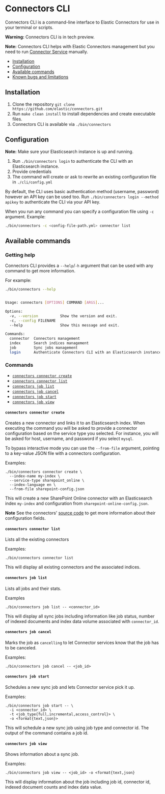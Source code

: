 # Connectors CLI

Connectors CLI is a command-line interface to Elastic Connectors for use in your terminal or scripts.

**Warning:**
Connectors CLI is in tech preview.

**Note:**
Connectors CLI helps with Elastic Connectors management but you need to run [Connector Service](https://github.com/elastic/connectors/tree/main/scripts/stack) manually. 

- [Installation](#installation)
- [Configuration](#configuration)
- [Available commands](#available-commands)
- [Known bugs and limitations](#known-bugs-and-limitations)

## Installation
1. Clone the repository `git clone https://github.com/elastic/connectors.git`
2. Run `make clean install` to install dependencies and create executable files.
3. Connectors CLI is available via `./bin/connectors`

## Configuration
**Note:** Make sure your Elasticsearch instance is up and running.

1. Run `./bin/connectors login` to authenticate the CLI with an Elasticsearch instance.
2. Provide credentials
3. The command will create or ask to rewrite an existing configuration file in `./cli/config.yml`

By default, the CLI uses basic authentication method (username, password) however an API key can be used too. 
Run `./bin/connectors login --method apikey` to authenticate the CLI via your API key. 

When you run any command you can specify a configuration file using `-c` argument.
Example:

```bash
./bin/connectors -c <config-file-path.yml> connector list
```

## Available commands
### Getting help
Connectors CLI provides a `--help`/`-h` argument that can be used with any command to get more information.

For example:
```bash
./bin/connectors --help


Usage: connectors [OPTIONS] COMMAND [ARGS]...

Options:
  -v, --version          Show the version and exit.
  -c, --config FILENAME
  --help                 Show this message and exit.

Commands:
  connector  Connectors management
  index      Search indices management
  job        Sync jobs management
  login      Authenticate Connectors CLI with an Elasticsearch instance
```

### Commands

 - [`connectors connector create`](#connectors-connector-create)
 - [`connectors connector list`](#connectors-connector-list)
 - [`connectors job list`](#connectors-job-list)
 - [`connectors job cancel`](#connectors-job-cancel)
 - [`connectors job start`](#connectors-job-start)
 - [`connectors job view`](#connectors-job-view)

#### `connectors connector create`

Creates a new connector and links it to an Elasticsearch index. When executing the command you will be asked to provide a connector configuration based on the service type you selected. For instance, you will be asked for host, username, and password if you select `mysql`.

To bypass interactive mode you can use the `--from-file` argument, pointing to a key-value JSON file with a connectors configuration.

Examples:

```console
./bin/connectors connector create \
  --index-name my-index \
  --service-type sharepoint_online \
  --index-language en \
  --from-file sharepoint-config.json
```

This will create a new SharePoint Online connector with an Elasticsearch index `my-index` and configuration from `sharepoint-online-config.json`.

**Note**
See the connectors' [source code](../connectors/sources) to get more information about their configuration fields.

#### `connectors connector list`

Lists all the existing connectors

Examples:

```console
./bin/connectors connector list
```

This will display all existing connectors and the associated indices.

#### `connectors job list`
Lists all jobs and their stats.

Examples
```console
./bin/connectors job list -- <connector_id>
```

This will display all sync jobs including information like job status, number of indexed documents and index data volume associated with `connector_id`.

#### `connectors job cancel`
Marks the job as `cancelling` to let Connector services know that the job has to be canceled.

Examples:

```console
./bin/connectors job cancel -- <job_id>
```

#### `connectors job start`
Schedules a new sync job and lets Connector service pick it up.

Examples:

```console
./bin/connectors job start -- \
  -i <connector_id> \
  -t <job_type{full,incremental,access_control}> \
  -o <format{text,json}>
```

This will schedule a new sync job using job type and connector id. The output of the command contains a job id.

#### `connectors job view`
Shows information about a sync job.

Examples:

```console
./bin/connectors job view -- <job_id> -o <format{text,json}
```

This will display information about the job including job id, connector id, indexed document counts and index data value.
